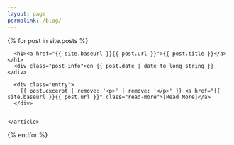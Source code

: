```yaml
---
layout: page
permalink: /blog/
---
```


<div class="posts">
  {% for post in site.posts %}
    <article class="post">

      <h1><a href="{{ site.baseurl }}{{ post.url }}">{{ post.title }}</a></h1>  
      <div class="post-info">on {{ post.date | date_to_long_string }}</div>
<!-- by {{ page.author }}  -->
      <div class="entry">
        {{ post.excerpt | remove: '<p>' | remove: '</p>' }} <a href="{{ site.baseurl }}{{ post.url }}" class="read-more">[Read More]</a>
      </div>


    </article>
  {% endfor %}
</div>